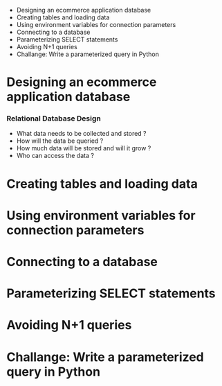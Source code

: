- Designing an ecommerce application database
- Creating tables and loading data
- Using environment variables for connection parameters
- Connecting to a database
- Parameterizing SELECT statements
- Avoiding N+1 queries
- Challange: Write a parameterized query in Python

# Designing an ecommerce application database

### Relational Database Design

- What data needs to be collected and stored ?
- How will the data be queried ?
- How much data will be stored and will it grow ?
- Who can access the data ?

# Creating tables and loading data

# Using environment variables for connection parameters

# Connecting to a database

# Parameterizing SELECT statements

# Avoiding N+1 queries

# Challange: Write a parameterized query in Python
